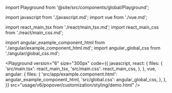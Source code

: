 import Playground from '@site/src/components/global/Playground';

import javascript from './javascript.md';
import vue from './vue.md';

import react_main_tsx from './react/main_tsx.md';
import react_main_css from './react/main_css.md';

import angular_example_component_html from './angular/example_component_html.md';
import angular_global_css from './angular/global_css.md';

<Playground
version="6"
size="300px"
code={{
    javascript,
    react: {
      files: {
        'src/main.tsx': react_main_tsx,
        'src/main.css': react_main_css,
      },
    },
    vue,
    angular: {
      files: {
        'src/app/example.component.html': angular_example_component_html,
        'src/global.css': angular_global_css,
      },
    },
  }}
src="usage/v6/popover/customization/styling/demo.html"
/>
